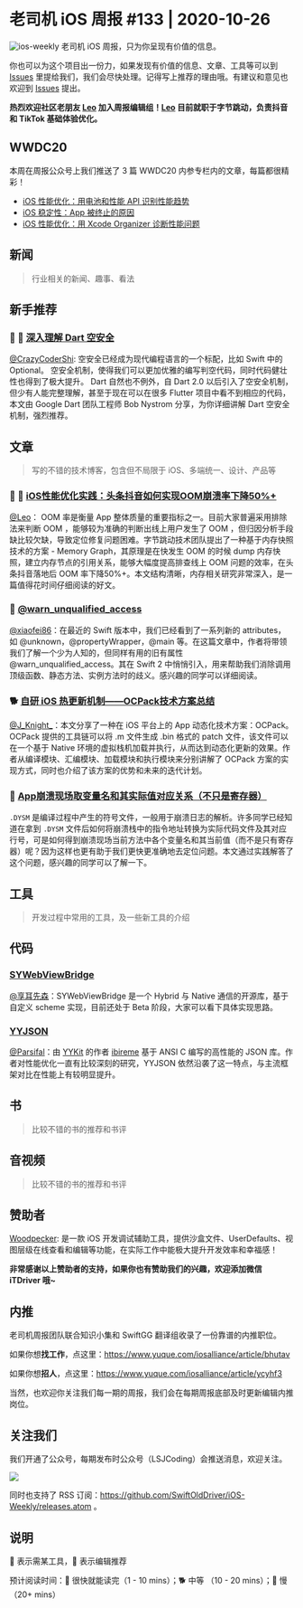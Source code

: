 # 老司机 iOS 周报 #133 | 2020-10-26

![ios-weekly](https://github.com/SwiftOldDriver/iOS-Weekly/blob/master/assets/ios-weekly.png?raw=true)
老司机 iOS 周报，只为你呈现有价值的信息。

你也可以为这个项目出一份力，如果发现有价值的信息、文章、工具等可以到 [Issues](https://github.com/SwiftOldDriver/iOS-Weekly/issues) 里提给我们，我们会尽快处理。记得写上推荐的理由哦。有建议和意见也欢迎到 [Issues](https://github.com/SwiftOldDriver/iOS-Weekly/issues) 提出。

**热烈欢迎社区老朋友 [Leo](https://github.com/LeoMobileDeveloper) 加入周报编辑组！[Leo](https://github.com/LeoMobileDeveloper) 目前就职于字节跳动，负责抖音 和 TikTok 基础体验优化。**

## WWDC20

本周在周报公众号上我们推送了 3 篇 WWDC20 内参专栏内的文章，每篇都很精彩！

- [iOS 性能优化：用电池和性能 API 识别性能趋势](https://mp.weixin.qq.com/s/mX4PXtIG7eQGD1tDNKNNFw)
- [iOS 稳定性：App 被终止的原因](https://mp.weixin.qq.com/s/l8KjyTxCJis-tFUitAj-0g)
- [iOS 性能优化：用 Xcode Organizer 诊断性能问题](https://mp.weixin.qq.com/s/XiiQpzY7mJqdD96Lpja_4Q)

## 新闻

> 行业相关的新闻、趣事、看法

## 新手推荐

### 🌟 🐢 [深入理解 Dart 空安全](https://mp.weixin.qq.com/s/MEL5kokoyb0CJcjrPpo12w)

[@CrazyCoderShi](https://github.com/CrazyCoderShi): 空安全已经成为现代编程语言的一个标配，比如 Swift 中的 Optional。 空安全机制，使得我们可以更加优雅的编写判空代码，同时代码健壮性也得到了极大提升。 Dart 自然也不例外，自 Dart 2.0 以后引入了空安全机制，但少有人能完整理解，甚至于现在可以在很多 Flutter 项目中看不到相应的代码，本文由 Google Dart 团队工程师 Bob Nystrom 分享，为你详细讲解 Dart 空安全机制，强烈推荐。

## 文章

> 写的不错的技术博客，包含但不局限于 iOS、多端统一、设计、产品等

### 🌟 🐢 [iOS性能优化实践：头条抖音如何实现OOM崩溃率下降50%+](https://mp.weixin.qq.com/s/4-4M9E8NziAgshlwB7Sc6g)

[@Leo](https://github.com/leomobiledeveloper)： OOM 率是衡量 App 整体质量的重要指标之一。目前大家普遍采用排除法来判断 OOM ，能够较为准确的判断出线上用户发生了 OOM ，但归因分析手段缺比较欠缺，导致定位修复问题困难。字节跳动技术团队提出了一种基于内存快照技术的方案 - Memory Graph，其原理是在快发生 OOM 的时候 dump 内存快照，建立内存节点的引用关系，能够大幅度提高排查线上 OOM 问题的效率，在头条抖音落地后 OOM 率下降50%+。本文结构清晰，内存相关研究非常深入，是一篇值得花时间仔细阅读的好文。

### 🐎 [@warn_unqualified_access](https://fivestars.blog/swift/warn_unqualified_access.html)

[@xiaofei86](https://weibo.com/xuyafei86)：在最近的 Swift 版本中，我们已经看到了一系列新的 attributes，如 @unknown，@propertyWrapper，@main 等。在这篇文章中，作者将带领我们了解一个少为人知的，但同样有用的旧有属性  @warn_unqualified_access。其在 Swift 2 中悄悄引入，用来帮助我们消除调用顶级函数、静态方法、实例方法时的歧义。感兴趣的同学可以详细阅读。

### 🐕 [自研 iOS 热更新机制——OCPack技术方案总结](https://juejin.im/post/6884833291740905480)

[@J_Knight_](https://github.com/knightsj)：本文分享了一种在 iOS 平台上的 App 动态化技术方案：OCPack。OCPack 提供的工具链可以将 .m 文件生成 .bin 格式的 patch 文件，该文件可以在一个基于 Native 环境的虚拟栈机加载并执行，从而达到动态化更新的效果。作者从编译模块、汇编模块、加载模块和执行模块来分别讲解了 OCPack 方案的实现方式，同时也介绍了该方案的优势和未来的迭代计划。

### 🐎 [App崩溃现场取变量名和其实际值对应关系（不只是寄存器）](https://juejin.im/post/6883160410736820231)

`.DYSM` 是编译过程中产生的符号文件，一般用于崩溃日志的解析。许多同学已经知道在拿到  `.DYSM` 文件后如何将崩溃栈中的指令地址转换为实际代码文件及其对应行号，可是如何得到崩溃现场当前方法中各个变量名和其当前值（而不是只有寄存器）呢？因为这样也更有助于我们更快更准确地去定位问题。本文通过实践解答了这个问题，感兴趣的同学可以了解一下。

## 工具

> 开发过程中常用的工具，及一些新工具的介绍

## 代码

### [SYWebViewBridge](https://mp.weixin.qq.com/s/JDCyWg1AYemxbnFbvY5E9w)

[@享耳先森](https://github.com/iblacksun)：SYWebViewBridge 是一个 Hybrid 与 Native 通信的开源库，基于自定义 scheme 实现，目前还处于 Beta 阶段，大家可以看下具体实现思路。

### [YYJSON](https://github.com/ibireme/yyjson)

[@Parsifal](https://github.com/ParsifalC)：由 [YYKit](https://github.com/ibireme/YYKit) 的作者 [ibireme](https://github.com/ibireme) 基于 ANSI C 编写的高性能的 JSON 库。作者对性能优化一直有比较深刻的研究，YYJSON 依然沿袭了这一特点，与主流框架对比在性能上有较明显提升。

## 书

> 比较不错的书的推荐和书评

## 音视频

> 比较不错的书的推荐和书评

## 赞助者

[Woodpecker](https://apps.apple.com/cn/app/woodpecker/id1333548463?mt=12): 是一款 iOS 开发调试辅助工具，提供沙盒文件、UserDefaults、视图层级在线查看和编辑等功能，在实际工作中能极大提升开发效率和幸福感！

**非常感谢以上赞助者的支持，如果你也有赞助我们的兴趣，欢迎添加微信 iTDriver 哦~**

## 内推

老司机周报团队联合知识小集和 SwiftGG 翻译组收录了一份靠谱的内推职位。

如果你想**找工作**，点这里：https://www.yuque.com/iosalliance/article/bhutav

如果你想**招人**，点这里：https://www.yuque.com/iosalliance/article/ycyhf3

当然，也欢迎你关注我们每一期的周报，我们会在每期周报底部及时更新编辑内推岗位。

## 关注我们

我们开通了公众号，每期发布时公众号（LSJCoding）会推送消息，欢迎关注。

![](https://github.com/SwiftOldDriver/iOS-Weekly/blob/master/assets/qrcode_for_wechat.jpg?raw=true)

同时也支持了 RSS 订阅：https://github.com/SwiftOldDriver/iOS-Weekly/releases.atom 。

## 说明

🚧 表示需某工具，🌟 表示编辑推荐

预计阅读时间：🐎 很快就能读完（1 - 10 mins）；🐕 中等 （10 - 20 mins）；🐢 慢（20+ mins）
